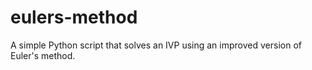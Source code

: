 # eulers-method
A simple Python script that solves an IVP using an improved version of Euler's method.
